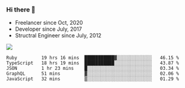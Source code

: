 ### Hi there 👋

- Freelancer since Oct, 2020
- Developer since July, 2017
- Structral Engineer since July, 2012

<img src="https://github-readme-stats.vercel.app/api?username=an-lee&show_icons=true&icon_color=0366d6&text_color=24292e&bg_color=ffffff&hide_title=true" />

<!--START_SECTION:waka-->
```text
Ruby         19 hrs 16 mins  ███████████▓░░░░░░░░░░░░░   46.15 % 
TypeScript   18 hrs 19 mins  ███████████░░░░░░░░░░░░░░   43.87 % 
JSON         1 hr 23 mins    █░░░░░░░░░░░░░░░░░░░░░░░░   03.34 % 
GraphQL      51 mins         ▓░░░░░░░░░░░░░░░░░░░░░░░░   02.06 % 
JavaScript   32 mins         ▒░░░░░░░░░░░░░░░░░░░░░░░░   01.29 % 
```
<!--END_SECTION:waka-->
